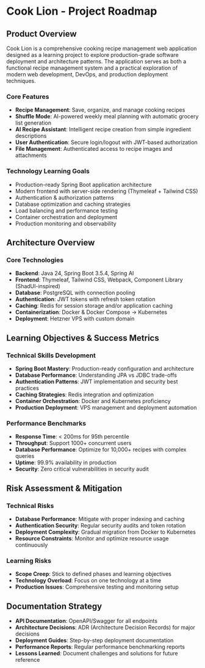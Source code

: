 # Cook Lion - Project Roadmap

## Product Overview

Cook Lion is a comprehensive cooking recipe management web application designed as a learning project to explore production-grade software deployment and architecture patterns. The application serves as both a functional recipe management system and a practical exploration of modern web development, DevOps, and production deployment techniques.

### Core Features
- **Recipe Management**: Save, organize, and manage cooking recipes
- **Shuffle Mode**: AI-powered weekly meal planning with automatic grocery list generation
- **AI Recipe Assistant**: Intelligent recipe creation from simple ingredient descriptions
- **User Authentication**: Secure login/logout with JWT-based authorization
- **File Management**: Authenticated access to recipe images and attachments

### Technology Learning Goals
- Production-ready Spring Boot application architecture
- Modern frontend with server-side rendering (Thymeleaf + Tailwind CSS)
- Authentication & authorization patterns
- Database optimization and caching strategies
- Load balancing and performance testing
- Container orchestration and deployment
- Production monitoring and observability

## Architecture Overview

### Core Technologies
- **Backend**: Java 24, Spring Boot 3.5.4, Spring AI
- **Frontend**: Thymeleaf, Tailwind CSS, Webpack, Component Library (ShadUI-inspired)
- **Database**: PostgreSQL with connection pooling
- **Authentication**: JWT tokens with refresh token rotation
- **Caching**: Redis for session storage and/or application caching
- **Containerization**: Docker & Docker Compose → Kubernetes
- **Deployment**: Hetzner VPS with custom domain

## Learning Objectives & Success Metrics

### Technical Skills Development
- **Spring Boot Mastery**: Production-ready configuration and architecture
- **Database Performance**: Understanding JPA vs JDBC trade-offs
- **Authentication Patterns**: JWT implementation and security best practices
- **Caching Strategies**: Redis integration and optimization
- **Container Orchestration**: Docker and Kubernetes proficiency
- **Production Deployment**: VPS management and deployment automation

### Performance Benchmarks
- **Response Time**: < 200ms for 95th percentile
- **Throughput**: Support 1000+ concurrent users
- **Database Performance**: Optimize for 10,000+ recipes with complex queries
- **Uptime**: 99.9% availability in production
- **Security**: Zero critical vulnerabilities in security audit

## Risk Assessment & Mitigation

### Technical Risks
- **Database Performance**: Mitigate with proper indexing and caching
- **Authentication Security**: Regular security audits and token rotation
- **Deployment Complexity**: Gradual migration from Docker to Kubernetes
- **Resource Constraints**: Monitor and optimize resource usage continuously

### Learning Risks
- **Scope Creep**: Stick to defined phases and learning objectives
- **Technology Overload**: Focus on one technology at a time
- **Production Issues**: Comprehensive testing and monitoring setup

## Documentation Strategy

- **API Documentation**: OpenAPI/Swagger for all endpoints
- **Architecture Decisions**: ADR (Architecture Decision Records) for major decisions
- **Deployment Guides**: Step-by-step deployment documentation
- **Performance Reports**: Regular performance benchmarking reports
- **Lessons Learned**: Document challenges and solutions for future reference